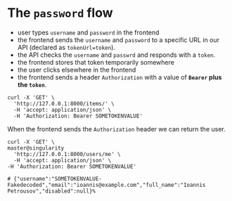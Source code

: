 # The `password` flow

- user types `username` and `password` in the frontend
- the frontend sends the `username` and `password` to a specific URL in our API (declared as `tokenUrl=token`).
- the API checks the `username` and `passwrd` and responds with a `token`.
- the frontend stores that token temporarily somewhere
- the user clicks elsewhere in the frontend
- the frontend sends a header `Authorization` with a value of **`Bearer` plus the `token`**.

```shell
curl -X 'GET' \
  'http://127.0.0.1:8000/items/' \
  -H 'accept: application/json' \
  -H 'Authorization: Bearer SOMETOKENVALUE'
```

When the frontend sends the `Authorization` header we can return the user.

```shell
curl -X 'GET' \                                                                                               master@singularity
  'http://127.0.0.1:8000/users/me' \
  -H 'accept: application/json' \
-H 'Authorization: Bearer SOMETOKENVALUE'

# {"username":"SOMETOKENVALUE-Fakedecoded","email":"ioannis@example.com","full_name":"Ioannis Petrousov","disabled":null}%
````
